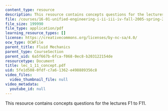 ```yaml
---
content_type: resource
description: This resource contains concepts questions for the lectures F1 to F11.
file: /courses/16-01-unified-engineering-i-ii-iii-iv-fall-2005-spring-2006/5fe1d5080fdfc7a61362e498889356c8_lec_1_11_concept.pdf
file_size: 199990
file_type: application/pdf
learning_resource_types: []
license: https://creativecommons.org/licenses/by-nc-sa/4.0/
ocw_type: OCWFile
parent_title: Fluid Mechanics
parent_type: CourseSection
parent_uid: 6a5f667b-6fca-f068-0ec8-b203122154de
resourcetype: Document
title: lec_1_11_concept.pdf
uid: 5fe1d508-0fdf-c7a6-1362-e498889356c8
video_files:
  video_thumbnail_file: null
video_metadata:
  youtube_id: null
---
```

This resource contains concepts questions for the lectures F1 to F11.